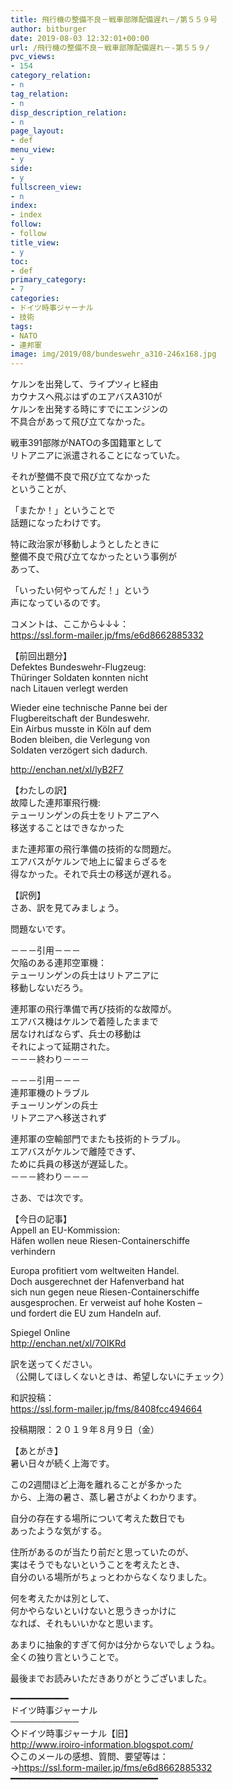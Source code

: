 ```yaml
---
title: 飛行機の整備不良－戦車部隊配備遅れ－/第５５９号
author: bitburger
date: 2019-08-03 12:32:01+00:00
url: /飛行機の整備不良－戦車部隊配備遅れ－-第５５９/
pvc_views:
- 154
category_relation:
- n
tag_relation:
- n
disp_description_relation:
- n
page_layout:
- def
menu_view:
- y
side:
- y
fullscreen_view:
- n
index:
- index
follow:
- follow
title_view:
- y
toc:
- def
primary_category:
- 7
categories:
- ドイツ時事ジャーナル
- 技術
tags:
- NATO
- 連邦軍
image: img/2019/08/bundeswehr_a310-246x168.jpg
---
```

ケルンを出発して、ライプツィヒ経由  
カウナスへ飛ぶはずのエアバスA310が  
ケルンを出発する時にすでにエンジンの  
不具合があって飛び立てなかった。

戦車391部隊がNATOの多国籍軍として  
リトアニアに派遣されることになっていた。

それが整備不良で飛び立てなかった  
ということが、

「またか！」ということで  
話題になったわけです。

特に政治家が移動しようとしたときに  
整備不良で飛び立てなかったという事例が  
あって、

「いったい何やってんだ！」という  
声になっているのです。

  
コメントは、ここから↓↓↓：  
<https://ssl.form-mailer.jp/fms/e6d8662885332>

【前回出題分】  
Defektes Bundeswehr-Flugzeug:  
Thüringer Soldaten konnten nicht  
nach Litauen verlegt werden

Wieder eine technische Panne bei der  
Flugbereitschaft der Bundeswehr.  
Ein Airbus musste in Köln auf dem  
Boden bleiben, die Verlegung von  
Soldaten verzögert sich dadurch.

<http://enchan.net/xl/lyB2F7>

【わたしの訳】  
故障した連邦軍飛行機:  
テューリンゲンの兵士をリトアニアへ  
移送することはできなかった

また連邦軍の飛行準備の技術的な問題だ。  
エアバスがケルンで地上に留まらざるを  
得なかった。それで兵士の移送が遅れる。

  
【訳例】  
さあ、訳を見てみましょう。

問題ないです。

－－－引用－－－  
欠陥のある連邦空軍機：  
テューリンゲンの兵士はリトアニアに  
移動しないだろう。

連邦軍の飛行準備で再び技術的な故障が。  
エアバス機はケルンで着陸したままで  
居なければならず、兵士の移動は  
それによって延期された。  
－－－終わり－－－

－－－引用－－－  
連邦軍機のトラブル  
チューリンゲンの兵士  
リトアニアへ移送されず

連邦軍の空輸部門でまたも技術的トラブル。  
エアバスがケルンで離陸できず、  
ために兵員の移送が遅延した。  
－－－終わり－－－

  
さあ、では次です。

【今日の記事】  
Appell an EU-Kommission:  
Häfen wollen neue Riesen-Containerschiffe  
verhindern

Europa profitiert vom weltweiten Handel.  
Doch ausgerechnet der Hafenverband hat  
sich nun gegen neue Riesen-Containerschiffe  
ausgesprochen. Er verweist auf hohe Kosten &#8211;  
und fordert die EU zum Handeln auf.

Spiegel Online  
<http://enchan.net/xl/7OIKRd>

訳を送ってください。  
（公開してほしくないときは、希望しないにチェック）

和訳投稿：  
 <https://ssl.form-mailer.jp/fms/8408fcc494664>

投稿期限：２０１９年８月９日（金）

【あとがき】  
暑い日々が続く上海です。

この2週間ほど上海を離れることが多かった  
から、上海の暑さ、蒸し暑さがよくわかります。

自分の存在する場所について考えた数日でも  
あったような気がする。

住所があるのが当たり前だと思っていたのが、  
実はそうでもないということを考えたとき、  
自分のいる場所がちょっとわからなくなりました。

何を考えたかは別として、  
何かやらないといけないと思うきっかけに  
なれば、それもいいかなと思います。

あまりに抽象的すぎて何かは分からないでしょうね。  
全くの独り言ということで。

  
最後までお読みいただきありがとうございました。

━━━━━━━━━━━  
ドイツ時事ジャーナル  
───────────  
◇ドイツ時事ジャーナル【旧】  
<http://www.iroiro-information.blogspot.com/>  
◇このメールの感想、質問、要望等は：  
-><https://ssl.form-mailer.jp/fms/e6d8662885332>  
━━━━━━━━━━━━━━━━━━━━━━━━━━━━